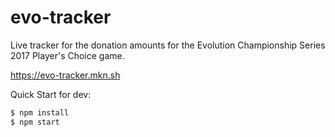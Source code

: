 # evo-tracker
Live tracker for the donation amounts for the Evolution Championship Series 2017 Player's Choice game.

https://evo-tracker.mkn.sh

Quick Start for dev:
```sh
$ npm install
$ npm start
```
